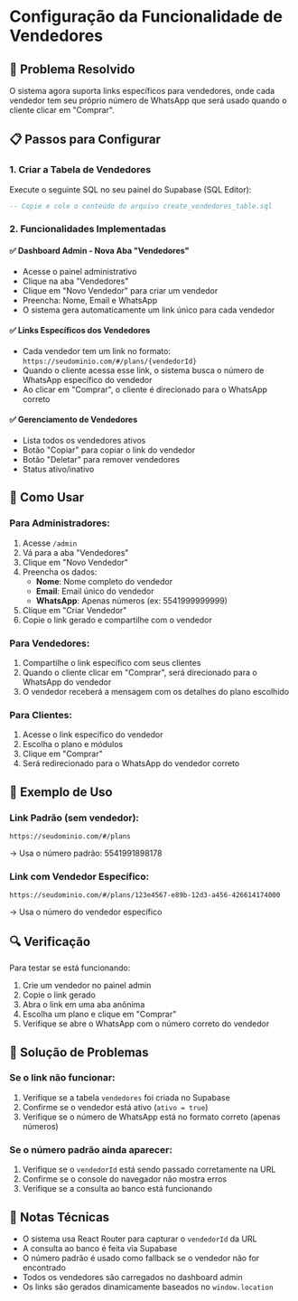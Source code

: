 # Configuração da Funcionalidade de Vendedores

## 🎯 Problema Resolvido
O sistema agora suporta links específicos para vendedores, onde cada vendedor tem seu próprio número de WhatsApp que será usado quando o cliente clicar em "Comprar".

## 📋 Passos para Configurar

### 1. Criar a Tabela de Vendedores
Execute o seguinte SQL no seu painel do Supabase (SQL Editor):

```sql
-- Copie e cole o conteúdo do arquivo create_vendedores_table.sql
```

### 2. Funcionalidades Implementadas

#### ✅ Dashboard Admin - Nova Aba "Vendedores"
- Acesse o painel administrativo
- Clique na aba "Vendedores"
- Clique em "Novo Vendedor" para criar um vendedor
- Preencha: Nome, Email e WhatsApp
- O sistema gera automaticamente um link único para cada vendedor

#### ✅ Links Específicos dos Vendedores
- Cada vendedor tem um link no formato: `https://seudominio.com/#/plans/{vendedorId}`
- Quando o cliente acessa esse link, o sistema busca o número de WhatsApp específico do vendedor
- Ao clicar em "Comprar", o cliente é direcionado para o WhatsApp correto

#### ✅ Gerenciamento de Vendedores
- Lista todos os vendedores ativos
- Botão "Copiar" para copiar o link do vendedor
- Botão "Deletar" para remover vendedores
- Status ativo/inativo

## 🔧 Como Usar

### Para Administradores:
1. Acesse `/admin`
2. Vá para a aba "Vendedores"
3. Clique em "Novo Vendedor"
4. Preencha os dados:
   - **Nome**: Nome completo do vendedor
   - **Email**: Email único do vendedor
   - **WhatsApp**: Apenas números (ex: 5541999999999)
5. Clique em "Criar Vendedor"
6. Copie o link gerado e compartilhe com o vendedor

### Para Vendedores:
1. Compartilhe o link específico com seus clientes
2. Quando o cliente clicar em "Comprar", será direcionado para o WhatsApp do vendedor
3. O vendedor receberá a mensagem com os detalhes do plano escolhido

### Para Clientes:
1. Acesse o link específico do vendedor
2. Escolha o plano e módulos
3. Clique em "Comprar"
4. Será redirecionado para o WhatsApp do vendedor correto

## 🎨 Exemplo de Uso

### Link Padrão (sem vendedor):
```
https://seudominio.com/#/plans
```
→ Usa o número padrão: 5541991898178

### Link com Vendedor Específico:
```
https://seudominio.com/#/plans/123e4567-e89b-12d3-a456-426614174000
```
→ Usa o número do vendedor específico

## 🔍 Verificação

Para testar se está funcionando:

1. Crie um vendedor no painel admin
2. Copie o link gerado
3. Abra o link em uma aba anônima
4. Escolha um plano e clique em "Comprar"
5. Verifique se abre o WhatsApp com o número correto do vendedor

## 🐛 Solução de Problemas

### Se o link não funcionar:
1. Verifique se a tabela `vendedores` foi criada no Supabase
2. Confirme se o vendedor está ativo (`ativo = true`)
3. Verifique se o número de WhatsApp está no formato correto (apenas números)

### Se o número padrão ainda aparecer:
1. Verifique se o `vendedorId` está sendo passado corretamente na URL
2. Confirme se o console do navegador não mostra erros
3. Verifique se a consulta ao banco está funcionando

## 📝 Notas Técnicas

- O sistema usa React Router para capturar o `vendedorId` da URL
- A consulta ao banco é feita via Supabase
- O número padrão é usado como fallback se o vendedor não for encontrado
- Todos os vendedores são carregados no dashboard admin
- Os links são gerados dinamicamente baseados no `window.location`